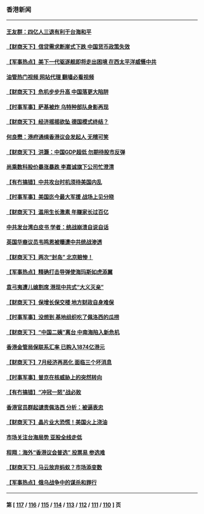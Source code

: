 ### 香港新闻
---
#### [王友群：四亿人三退有利于台海和平](../../pages/ncid1349362/n13803979.md?08180445) 
#### [【财商天下】信贷需求断崖式下跌 中国货币政策失效](../../pages/ncid1349362/n13803974.md?08180445) 
#### [【军事热点】美下一代驱逐舰即将走出困境 在西太平洋威慑中共](../../pages/ncid1349362/n13803157.md?08180445) 
#### [油管热门视频 网站代理 翻墙必看视频](http://209.222.30.114:81/youtube.html?08180445)
#### [【财商天下】危机步步升高 中国落更大陷阱](../../pages/ncid1349362/n13803144.md?08180445) 
#### [【时事军事】萨基被炸 乌特种部队身影再现](../../pages/ncid1349362/n13802158.md?08180445) 
#### [【财商天下】经济摇摇欲坠 德国模式终结？](../../pages/ncid1349362/n13801364.md?08180445) 
#### [何良懋：港府通缉香港议会发起人 无稽可笑](../../pages/ncid1349362/n13800761.md?08180445) 
#### [【财商天下】洪灏：中国GDP超低 勿期待股市反弹](../../pages/ncid1349362/n13800467.md?08180445) 
#### [尚乘数科股价暴涨暴跌 李嘉诚旗下公司忙澄清](../../pages/ncid1349362/n13800370.md?08180445) 
#### [【有冇搞错】中共攻台时机须待美国内乱](../../pages/ncid1349362/n13800361.md?08180445) 
#### [【时事军事】美国迄今最大军援 战场上见分晓](../../pages/ncid1349362/n13800397.md?08180445) 
#### [【财商天下】滥用生长激素 年赚家长过百亿](../../pages/ncid1349362/n13799887.md?08180445) 
#### [中共发台湾白皮书 学者：统战崩溃自说自话](../../pages/ncid1349362/n13799906.md?08180445) 
#### [英国华裔议员韦鸣恩被曝遭中共统战渗透](../../pages/ncid1349362/n13799344.md?08180445) 
#### [【财商天下】两次“封岛” 北京赔惨！](../../pages/ncid1349362/n13799013.md?08180445) 
#### [【军事热点】精确打击导弹使海玛斯如虎添翼](../../pages/ncid1349362/n13798351.md?08180445) 
#### [袁弓夷遭儿媳割席 港现中共式“大义灭亲”](../../pages/ncid1349362/n13798585.md?08180445) 
#### [【财商天下】保增长保交楼 地方财政自身难保](../../pages/ncid1349362/n13798346.md?08180445) 
#### [【时事军事】没想到 基地组织吃了佩洛西的瓜捞](../../pages/ncid1349362/n13797112.md?08180445) 
#### [【财商天下】“中国二姨”离台 中南海陷入新危机](../../pages/ncid1349362/n13796698.md?08180445) 
#### [香港金管局保联系汇率 已购入1874亿港元](../../pages/ncid1349362/n13796058.md?08180445) 
#### [【财商天下】7月经济再恶化 面临三个坏消息](../../pages/ncid1349362/n13795821.md?08180445) 
#### [【时事军事】普京在核威胁上的突然转向](../../pages/ncid1349362/n13795291.md?08180445) 
#### [【有冇搞错】“冲冠一怒”战必败](../../pages/ncid1349362/n13795285.md?08180445) 
#### [香港官员群起谴责佩洛西 分析：被逼表忠](../../pages/ncid1349362/n13795260.md?08180445) 
#### [【财商天下】晶片业大恐慌！美国火上浇油](../../pages/ncid1349362/n13794888.md?08180445) 
#### [市场关注台海局势 亚股全线走低](../../pages/ncid1349362/n13794444.md?08180445) 
#### [程翔：海外“香港议会普选” 投票易 参选难](../../pages/ncid1349362/n13794180.md?08180445) 
#### [【财商天下】马云放弃蚂蚁？市场添变数](../../pages/ncid1349362/n13794043.md?08180445) 
#### [【军事热点】俄乌战争中的谋杀和罪行](../../pages/ncid1349362/n13794020.md?08180445) 

---
#### 第 [ [117](./117.md?08180445) / [116](./116.md?08180445) / [115](./115.md?08180445) / [114](./114.md?08180445) / [113](./113.md?08180445) / [112](./112.md?08180445) / [111](./111.md?08180445) / [110](./110.md?08180445) ] 页

